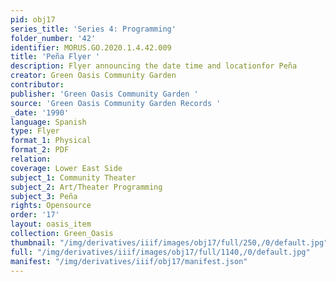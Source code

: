 ```yaml
---
pid: obj17
series_title: 'Series 4: Programming'
folder_number: '42'
identifier: MORUS.GO.2020.1.4.42.009
title: 'Peña Flyer '
description: Flyer announcing the date time and locationfor Peña
creator: Green Oasis Community Garden
contributor:
publisher: 'Green Oasis Community Garden '
source: 'Green Oasis Community Garden Records '
_date: '1990'
language: Spanish
type: Flyer
format_1: Physical
format_2: PDF
relation:
coverage: Lower East Side
subject_1: Community Theater
subject_2: Art/Theater Programming
subject_3: Peña
rights: Opensource
order: '17'
layout: oasis_item
collection: Green_Oasis
thumbnail: "/img/derivatives/iiif/images/obj17/full/250,/0/default.jpg"
full: "/img/derivatives/iiif/images/obj17/full/1140,/0/default.jpg"
manifest: "/img/derivatives/iiif/obj17/manifest.json"
---
```

